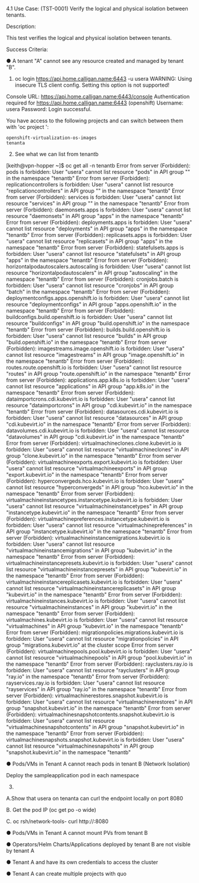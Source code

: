 4.1 Use Case: (TST-0001) Verify the logical and physical isolation between
tenants.

Description:

This test verifies the logical and physical isolation between tenants.

Success Criteria:

● A tenant "A" cannot see any resource created and managed by tenant "B".

1.  oc login https://api.home.calligan.name:6443 -u usera
WARNING: Using insecure TLS client config. Setting this option is not supported!

Console URL: https://api.home.calligan.name:6443/console
Authentication required for https://api.home.calligan.name:6443 (openshift)
Username: usera
Password:
Login successful.

You have access to the following projects and can switch between them with 'oc project <projectname>':

    openshift-virtualization-os-images
    tenanta

2.  See what we can list from tenantb

[keith@vpn-hopper ~]$ oc get all -n tenantb
Error from server (Forbidden): pods is forbidden: User "usera" cannot list resource "pods" in API group "" in the namespace "tenantb"
Error from server (Forbidden): replicationcontrollers is forbidden: User "usera" cannot list resource "replicationcontrollers" in API group "" in the namespace "tenantb"
Error from server (Forbidden): services is forbidden: User "usera" cannot list resource "services" in API group "" in the namespace "tenantb"
Error from server (Forbidden): daemonsets.apps is forbidden: User "usera" cannot list resource "daemonsets" in API group "apps" in the namespace "tenantb"
Error from server (Forbidden): deployments.apps is forbidden: User "usera" cannot list resource "deployments" in API group "apps" in the namespace "tenantb"
Error from server (Forbidden): replicasets.apps is forbidden: User "usera" cannot list resource "replicasets" in API group "apps" in the namespace "tenantb"
Error from server (Forbidden): statefulsets.apps is forbidden: User "usera" cannot list resource "statefulsets" in API group "apps" in the namespace "tenantb"
Error from server (Forbidden): horizontalpodautoscalers.autoscaling is forbidden: User "usera" cannot list resource "horizontalpodautoscalers" in API group "autoscaling" in the namespace "tenantb"
Error from server (Forbidden): cronjobs.batch is forbidden: User "usera" cannot list resource "cronjobs" in API group "batch" in the namespace "tenantb"
Error from server (Forbidden): deploymentconfigs.apps.openshift.io is forbidden: User "usera" cannot list resource "deploymentconfigs" in API group "apps.openshift.io" in the namespace "tenantb"
Error from server (Forbidden): buildconfigs.build.openshift.io is forbidden: User "usera" cannot list resource "buildconfigs" in API group "build.openshift.io" in the namespace "tenantb"
Error from server (Forbidden): builds.build.openshift.io is forbidden: User "usera" cannot list resource "builds" in API group "build.openshift.io" in the namespace "tenantb"
Error from server (Forbidden): imagestreams.image.openshift.io is forbidden: User "usera" cannot list resource "imagestreams" in API group "image.openshift.io" in the namespace "tenantb"
Error from server (Forbidden): routes.route.openshift.io is forbidden: User "usera" cannot list resource "routes" in API group "route.openshift.io" in the namespace "tenantb"
Error from server (Forbidden): applications.app.k8s.io is forbidden: User "usera" cannot list resource "applications" in API group "app.k8s.io" in the namespace "tenantb"
Error from server (Forbidden): dataimportcrons.cdi.kubevirt.io is forbidden: User "usera" cannot list resource "dataimportcrons" in API group "cdi.kubevirt.io" in the namespace "tenantb"
Error from server (Forbidden): datasources.cdi.kubevirt.io is forbidden: User "usera" cannot list resource "datasources" in API group "cdi.kubevirt.io" in the namespace "tenantb"
Error from server (Forbidden): datavolumes.cdi.kubevirt.io is forbidden: User "usera" cannot list resource "datavolumes" in API group "cdi.kubevirt.io" in the namespace "tenantb"
Error from server (Forbidden): virtualmachineclones.clone.kubevirt.io is forbidden: User "usera" cannot list resource "virtualmachineclones" in API group "clone.kubevirt.io" in the namespace "tenantb"
Error from server (Forbidden): virtualmachineexports.export.kubevirt.io is forbidden: User "usera" cannot list resource "virtualmachineexports" in API group "export.kubevirt.io" in the namespace "tenantb"
Error from server (Forbidden): hyperconvergeds.hco.kubevirt.io is forbidden: User "usera" cannot list resource "hyperconvergeds" in API group "hco.kubevirt.io" in the namespace "tenantb"
Error from server (Forbidden): virtualmachineinstancetypes.instancetype.kubevirt.io is forbidden: User "usera" cannot list resource "virtualmachineinstancetypes" in API group "instancetype.kubevirt.io" in the namespace "tenantb"
Error from server (Forbidden): virtualmachinepreferences.instancetype.kubevirt.io is forbidden: User "usera" cannot list resource "virtualmachinepreferences" in API group "instancetype.kubevirt.io" in the namespace "tenantb"
Error from server (Forbidden): virtualmachineinstancemigrations.kubevirt.io is forbidden: User "usera" cannot list resource "virtualmachineinstancemigrations" in API group "kubevirt.io" in the namespace "tenantb"
Error from server (Forbidden): virtualmachineinstancepresets.kubevirt.io is forbidden: User "usera" cannot list resource "virtualmachineinstancepresets" in API group "kubevirt.io" in the namespace "tenantb"
Error from server (Forbidden): virtualmachineinstancereplicasets.kubevirt.io is forbidden: User "usera" cannot list resource "virtualmachineinstancereplicasets" in API group "kubevirt.io" in the namespace "tenantb"
Error from server (Forbidden): virtualmachineinstances.kubevirt.io is forbidden: User "usera" cannot list resource "virtualmachineinstances" in API group "kubevirt.io" in the namespace "tenantb"
Error from server (Forbidden): virtualmachines.kubevirt.io is forbidden: User "usera" cannot list resource "virtualmachines" in API group "kubevirt.io" in the namespace "tenantb"
Error from server (Forbidden): migrationpolicies.migrations.kubevirt.io is forbidden: User "usera" cannot list resource "migrationpolicies" in API group "migrations.kubevirt.io" at the cluster scope
Error from server (Forbidden): virtualmachinepools.pool.kubevirt.io is forbidden: User "usera" cannot list resource "virtualmachinepools" in API group "pool.kubevirt.io" in the namespace "tenantb"
Error from server (Forbidden): rayclusters.ray.io is forbidden: User "usera" cannot list resource "rayclusters" in API group "ray.io" in the namespace "tenantb"
Error from server (Forbidden): rayservices.ray.io is forbidden: User "usera" cannot list resource "rayservices" in API group "ray.io" in the namespace "tenantb"
Error from server (Forbidden): virtualmachinerestores.snapshot.kubevirt.io is forbidden: User "usera" cannot list resource "virtualmachinerestores" in API group "snapshot.kubevirt.io" in the namespace "tenantb"
Error from server (Forbidden): virtualmachinesnapshotcontents.snapshot.kubevirt.io is forbidden: User "usera" cannot list resource "virtualmachinesnapshotcontents" in API group "snapshot.kubevirt.io" in the namespace "tenantb"
Error from server (Forbidden): virtualmachinesnapshots.snapshot.kubevirt.io is forbidden: User "usera" cannot list resource "virtualmachinesnapshots" in API group "snapshot.kubevirt.io" in the namespace "tenantb"

● Pods/VMs in Tenant A cannot reach pods in tenant B (Network Isolation)

Deploy the sampleapplication pod in each namespace

3.  
A.Show that usera on tenanta can curl the endpoint locally on port 8080

B.  Get the pod IP (oc get po -o wide)

C.  oc rsh/network-tools-<randomuid>
      curl http://<ipofsampleapplication>:8080




● Pods/VMs in Tenant A cannot mount PVs from tenant B

● Operators/Helm Charts/Applications deployed by tenant B are not visible by tenant A

● Tenant A and have its own credentials to access the cluster

● Tenant A can create multiple projects with quo

